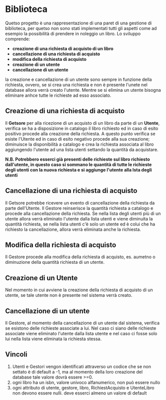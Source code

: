# Biblioteca
Quetso progetto è una rappresentazione di una paret di una gestione di biblioteca, per quetso non sono stati implementati tutti gli aspetti come ad esempio la possibilità di prendere in noleggio un libro.
Lo sviluppo comprende:

- **creazione di una richiesta di acquisto di un libro**
- **cancellazione di una richiesta di acquisto**
- **modifica della richiesta di acquisto**
- **creazione di un utente**
- **cancellazione di un utente**

la creazione e cancellazione di un utente sono sempre in funzione della richiesta, ovvero, se si crea una richiesta e non è presente l'unete nel database allora verrà creato l'utente.
Mentre se si elimina un utente bisogna eliminare anhce tutte le richieste ad esso associato.

## Creazione di una richiesta di acquisto
Il **Getsore** per alla ricezione di un acquisto di un libro da parte di un **Utente**, verifica se ha a disposizione in catalogo il libro richiesto ed in caso di esito positivo procede alla creazione della richiesta.
A questo punto verifica se esiste l'Utente ed in caso di esito negativo procede alla sua creazione; diminuisce la disponibilità a catalogo e crea la richiesta associata al libro aggiungendo l'utente ad una lista utenti settando la quantità da acquistare.

**N.B. Potrebbero esserci già presenti delle richieste sul libro richiesto dall'utente, in questo caso si sommano le quantità di tutte le richieste degli utenti con la nuova richiesta e si aggiunge l'utente alla lsta degli utenti**  

## Cancellazione di una richiesta di acquisto ##
Il Getsore potrebbe ricevere un evento di cancellazione della richiesta da parte dell'Utente. Il Gestore reinserisce la quantità richiesta a catalogo e procede alla cancellazione della richiesta. Se nella lista degli utenti più di un utente allora verrà eliminato l'utente dalla lista utenti e viene diminuita la quantità richiesta, se nella lista utenti c'è solo un utente ed è colui che ha richiesto la cancellazione, allora verrà eliminata anche la richiesta.

## Modifica della richiesta di acquisto
Il Gestore procede alla modifica della richiesta di acquisto, es. aumetno o diminuzione della quantità richiesta di un utente.

## Creazione di un Utente
Nel momento in cui avviene la creazione della richiesta di acquisto di un utente, se tale utente non è presente nel sistema verrà creato.

## Cancellazione di un utente 
Il Gestore, al momento della cancellazione di un utente dal sistema, verifica se esistono delle richieste associate a lui. Nel caso ci siano delle richieste associate viene eliminato l'utente dalla lista utente e nel caso ci fosse solo lui nella lista viene eliminata la richiesta stessa.

## Vincoli
1. Utenti e Gestori vengon identificati attraverso un codice che se non settato è di default a -1, ma al momento della loro creazione del database tale valore dovrà essere >=0.
2. ogni libro ha un isbn, valore univoco alfanumerico, non può essere nullo
3. ogni attributo di utente, gestore, libro, RichiestAcquisto e UtenteLibro non devono essere nulli. deve esserci almeno un valore di default
